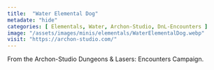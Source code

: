 ```yaml
---
title:  "Water Elemental Dog"
metadate: "hide"
categories: [ Elementals, Water, Archon-Studio, DnL-Encounters ]
image: "/assets/images/minis/elementals/WaterElementalDog.webp"
visit: "https://archon-studio.com/"
---
```

From the Archon-Studio Dungeons & Lasers: Encounters Campaign.
